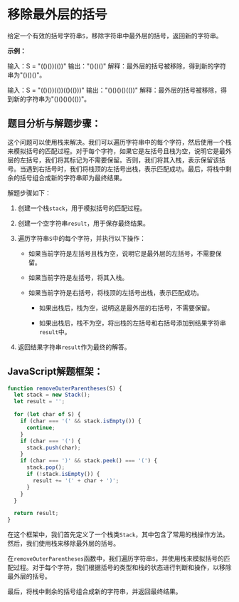 # **移除最外层的括号**

给定一个有效的括号字符串`S`，移除字符串中最外层的括号，返回新的字符串。

**示例：**

输入：S = "(()())(())"
输出："()()()"
解释：最外层的括号被移除，得到新的字符串为"()()()"。

输入：S = "(()())(())(()(()))"
输出："()()()()(())"
解释：最外层的括号被移除，得到新的字符串为"()()()()(())"。

## **题目分析与解题步骤：**

这个问题可以使用栈来解决。我们可以遍历字符串中的每个字符，然后使用一个栈来模拟括号的匹配过程。对于每个字符，如果它是左括号且栈为空，说明它是最外层的左括号，我们将其标记为不需要保留。否则，我们将其入栈，表示保留该括号。当遇到右括号时，我们将栈顶的左括号出栈，表示匹配成功。最后，将栈中剩余的括号组合成新的字符串即为最终结果。

解题步骤如下：

1. 创建一个栈`stack`，用于模拟括号的匹配过程。

2. 创建一个空字符串`result`，用于保存最终结果。

3. 遍历字符串`S`中的每个字符，并执行以下操作：

   - 如果当前字符是左括号且栈为空，说明它是最外层的左括号，不需要保留。

   - 如果当前字符是左括号，将其入栈。

   - 如果当前字符是右括号，将栈顶的左括号出栈，表示匹配成功。

     - 如果出栈后，栈为空，说明这是最外层的右括号，不需要保留。

     - 如果出栈后，栈不为空，将出栈的左括号和右括号添加到结果字符串`result`中。

4. 返回结果字符串`result`作为最终的解答。

## **JavaScript解题框架：**

```javascript
function removeOuterParentheses(S) {
  let stack = new Stack();
  let result = '';

  for (let char of S) {
    if (char === '(' && stack.isEmpty()) {
      continue;
    }
    if (char === '(') {
      stack.push(char);
    }
    if (char === ')' && stack.peek() === '(') {
      stack.pop();
      if (!stack.isEmpty()) {
        result += '(' + char + ')';
      }
    }
  }

  return result;
}
```

在这个框架中，我们首先定义了一个栈类`Stack`，其中包含了常用的栈操作方法。然后，我们使用栈来移除最外层的括号。

在`removeOuterParentheses`函数中，我们遍历字符串`S`，并使用栈来模拟括号的匹配过程。对于每个字符，我们根据括号的类型和栈的状态进行判断和操作，以移除最外层的括号。

最后，将栈中剩余的括号组合成新的字符串，并返回最终结果。
